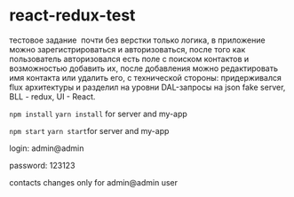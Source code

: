 # react-redux-test

тестовое задание  почти без верстки только логика, в приложение можно зарегистрироваться и авторизоваться, после того как пользователь авторизовался есть поле с поиском контактов и возможностью добавить их, после добавления можно редактировать имя контакта или удалить его, с технической стороны: придерживался flux архитектуры и разделил на уровни 
DAL-запросы на json fake server, BLL - redux, UI - React.

`npm install` `yarn install` for server and my-app

`npm start` `yarn start`for server and my-app

login: admin@admin

password: 123123

contacts changes only for admin@admin user
